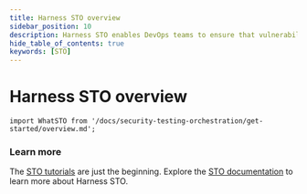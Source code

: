 ```yaml
---
title: Harness STO overview
sidebar_position: 10
description: Harness STO enables DevOps teams to ensure that vulnerabilities are caught and fixed before your products are ever released. 
hide_table_of_contents: true
keywords: [STO]
---
```


# Harness STO overview

<ctabanner
  buttonText="Learn More"
  title="Continue your learning journey."
  tagline="Take a Security Testing Orchestration certification today!"
  link="/certifications/sto"
  closable={true}
  target="_self"
/>

```mdx-code-block
import WhatSTO from '/docs/security-testing-orchestration/get-started/overview.md';
```

<WhatSTO />

### Learn more

The [STO tutorials](/tutorials/security-tests) are just the beginning. Explore the [STO documentation](/docs/security-testing-orchestration/) to learn more about Harness STO.
